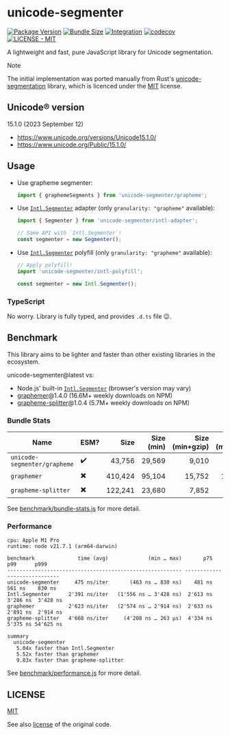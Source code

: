# unicode-segmenter
[![Package Version](https://img.shields.io/npm/v/unicode-segmenter)](https://npm.im/unicode-segmenter)
[![Bundle Size](https://img.shields.io/bundlephobia/minzip/unicode-segmenter)](https://bundlephobia.com/package/unicode-segmenter)
[![Integration](https://github.com/cometkim/unicode-segmenter/actions/workflows/ci.yml/badge.svg)](https://github.com/cometkim/unicode-segmenter/actions/workflows/ci.yml)
[![codecov](https://codecov.io/gh/cometkim/unicode-segmenter/graph/badge.svg?token=3rA29JEH4J)](https://codecov.io/gh/cometkim/unicode-segmenter)
[![LICENSE - MIT](https://img.shields.io/github/license/cometkim/unicode-segmenter)](#license)

A lightweight and fast, pure JavaScript library for Unicode segmentation.

> [!NOTE]
> The initial implementation was ported manually from Rust's [unicode-segmentation] library, which is licenced under the [MIT](licenses/unicode-segmentation_MIT.txt) license.

## Unicode® version

15.1.0 (2023 September 12)

- https://www.unicode.org/versions/Unicode15.1.0/
- https://www.unicode.org/Public/15.1.0/

## Usage

- Use grapheme segmenter:
  ```js
  import { graphemeSegments } from 'unicode-segmenter/grapheme';
  ```

- Use [`Intl.Segmenter`] adapter (only `granularity: "grapheme"` available):
  ```js
  import { Segmenter } from 'unicode-segmenter/intl-adapter';

  // Same API with `Intl.Segmenter`!
  const segmenter = new Segmenter();
  ```

- Use [`Intl.Segmenter`] polyfill (only `granularity: "grapheme"` available):
  ```js
  // Apply polyfill!
  import 'unicode-segmenter/intl-polyfill';

  const segmenter = new Intl.Segmenter();
  ```

### TypeScript

No worry. Library is fully typed, and provides `.d.ts` file 😉.

## Benchmark

This library aims to be lighter and faster than other existing libraries in the ecosystem.

unicode-segmenter@latest vs:

- Node.js' built-in [`Intl.Segmenter`] (browser's version may vary)
- [graphemer]@1.4.0 (16.6M+ weekly downloads on NPM)
- [grapheme-splitter]@1.0.4 (5.7M+ weekly downloads on NPM)

### Bundle Stats

| Name                         | ESM? | Size    | Size (min)       | Size (min+gzip)  | Size (min+br)    |
|------------------------------|------|--------:|-----------------:|-----------------:|-----------------:|
| `unicode-segmenter/grapheme` |    ✔️ |  43,756 |           29,569 |            9,010 |            5,662 |
| `graphemer`                  |    ✖️ ️| 410,424 |           95,104 |           15,752 |           10,660 |
| `grapheme-splitter`          |    ✖️ | 122,241 |           23,680 |            7,852 |            4,841 |

See [benchmark/bundle-stats.js](benchmark/bundle-stats.js) for more detail.

### Performance

```
cpu: Apple M1 Pro
runtime: node v21.7.1 (arm64-darwin)

benchmark              time (avg)             (min … max)       p75       p99      p999
--------------------------------------------------------- -----------------------------
unicode-segmenter     475 ns/iter       (463 ns … 830 ns)    481 ns    561 ns    830 ns
Intl.Segmenter      2'391 ns/iter   (1'556 ns … 3'428 ns)  2'613 ns  3'286 ns  3'428 ns
graphemer           2'623 ns/iter   (2'574 ns … 2'914 ns)  2'633 ns  2'891 ns  2'914 ns
grapheme-splitter   4'668 ns/iter     (4'208 ns … 263 µs)  4'334 ns  5'375 ns 54'625 ns

summary
  unicode-segmenter
   5.04x faster than Intl.Segmenter
   5.52x faster than graphemer
   9.83x faster than grapheme-splitter
```

See [benchmark/performance.js](benchmark/performance.js) for more detail.

## LICENSE

[MIT](LICENSE)

See also [license](licenses/unicode-segmentation_MIT.txt) of the original code.

[unicode-segmentation]: https://github.com/unicode-rs/unicode-segmentation
[`Intl.Segmenter`]: https://developer.mozilla.org/en-US/docs/Web/JavaScript/Reference/Global_Objects/Intl/Segmenter
[graphemer]: https://github.com/flmnt/graphemer
[grapheme-splitter]: https://github.com/orling/grapheme-splitter

